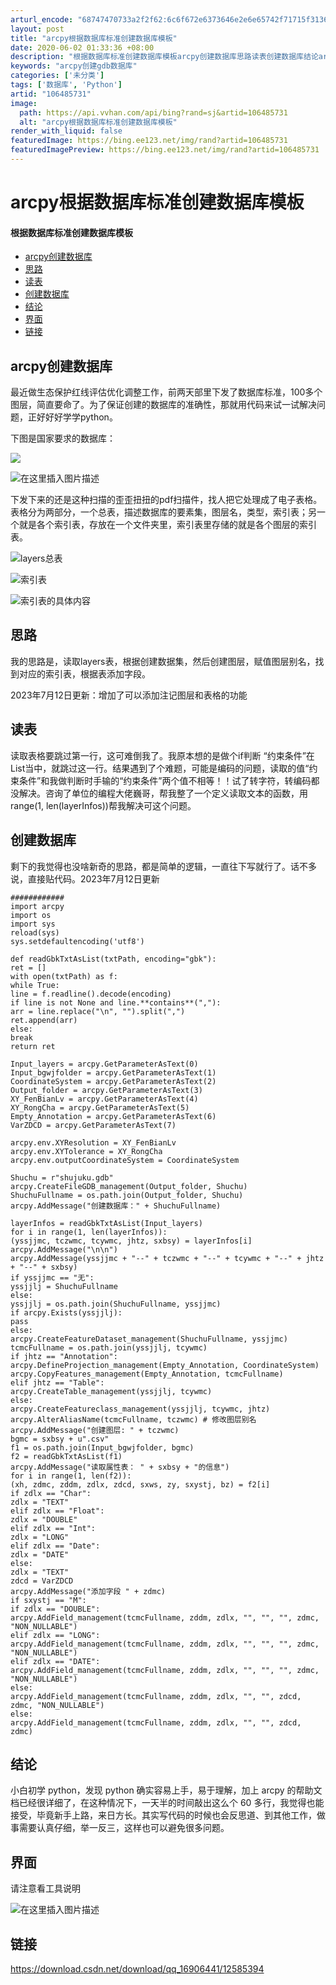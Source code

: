 ```yaml
---
arturl_encode: "68747470733a2f2f62:6c6f672e6373646e2e6e65742f71715f31363930363434312f:61727469636c652f64657461696c732f313036343835373331"
layout: post
title: "arcpy根据数据库标准创建数据库模板"
date: 2020-06-02 01:33:36 +08:00
description: "根据数据库标准创建数据库模板arcpy创建数据库思路读表创建数据库结论arcpy创建数据库最近做生态"
keywords: "arcpy创建gdb数据库"
categories: ['未分类']
tags: ['数据库', 'Python']
artid: "106485731"
image:
  path: https://api.vvhan.com/api/bing?rand=sj&artid=106485731
  alt: "arcpy根据数据库标准创建数据库模板"
render_with_liquid: false
featuredImage: https://bing.ee123.net/img/rand?artid=106485731
featuredImagePreview: https://bing.ee123.net/img/rand?artid=106485731
---
```


# arcpy根据数据库标准创建数据库模板

#### 根据数据库标准创建数据库模板

* [arcpy创建数据库](#arcpy_2)
* [思路](#_12)
* [读表](#_15)
* [创建数据库](#_18)
* [结论](#_113)
* [界面](#_117)
* [链接](#_120)

## arcpy创建数据库

最近做生态保护红线评估优化调整工作，前两天部里下发了数据库标准，100多个图层，简直要命了。为了保证创建的数据库的准确性，那就用代码来试一试解决问题，正好好好学学python。
  
下图是国家要求的数据库：
  
![](https://i-blog.csdnimg.cn/blog_migrate/f700cb3b19736f0301264a7262149967.png)
  
![在这里插入图片描述](https://i-blog.csdnimg.cn/blog_migrate/66737396389163015d7812f75e59f539.png)
  
下发下来的还是这种扫描的歪歪扭扭的pdf扫描件，找人把它处理成了电子表格。表格分为两部分，一个总表，描述数据库的要素集，图层名，类型，索引表；另一个就是各个索引表，存放在一个文件夹里，索引表里存储的就是各个图层的索引表。
  
![layers总表](https://i-blog.csdnimg.cn/blog_migrate/0af134ddc8878526ccc7f4a1c61111d8.png)
  
![索引表](https://i-blog.csdnimg.cn/blog_migrate/b29f2f98a484b8c0b2ee78c91536e7e5.png)
  
![索引表的具体内容](https://i-blog.csdnimg.cn/blog_migrate/eec07f0f809a43886fba720a6242231c.png)

## 思路

我的思路是，读取layers表，根据创建数据集，然后创建图层，赋值图层别名，找到对应的索引表，根据表添加字段。
  
2023年7月12日更新：增加了可以添加注记图层和表格的功能

## 读表

读取表格要跳过第一行，这可难倒我了。我原本想的是做个if判断 “约束条件”在List当中，就跳过这一行。结果遇到了个难题，可能是编码的问题，读取的值“约束条件”和我做判断时手输的“约束条件”两个值不相等！！试了转字符，转编码都没解决。咨询了单位的编程大佬巍哥，帮我整了一个定义读取文本的函数，用range(1, len(layerInfos))帮我解决可这个问题。

## 创建数据库

剩下的我觉得也没啥新奇的思路，都是简单的逻辑，一直往下写就行了。话不多说，直接贴代码。2023年7月12日更新

```
############
import arcpy
import os
import sys
reload(sys)
sys.setdefaultencoding('utf8')

def readGbkTxtAsList(txtPath, encoding="gbk"):
ret = []
with open(txtPath) as f:
while True:
line = f.readline().decode(encoding)
if line is not None and line.**contains**(","):
arr = line.replace("\n", "").split(",")
ret.append(arr)
else:
break
return ret

Input_layers = arcpy.GetParameterAsText(0)
Input_bgwjfolder = arcpy.GetParameterAsText(1)
CoordinateSystem = arcpy.GetParameterAsText(2)
Output_folder = arcpy.GetParameterAsText(3)
XY_FenBianLv = arcpy.GetParameterAsText(4)
XY_RongCha = arcpy.GetParameterAsText(5)
Empty_Annotation = arcpy.GetParameterAsText(6)
VarZDCD = arcpy.GetParameterAsText(7)

arcpy.env.XYResolution = XY_FenBianLv
arcpy.env.XYTolerance = XY_RongCha
arcpy.env.outputCoordinateSystem = CoordinateSystem

Shuchu = r"shujuku.gdb"
arcpy.CreateFileGDB_management(Output_folder, Shuchu)
ShuchuFullname = os.path.join(Output_folder, Shuchu)
arcpy.AddMessage("创建数据库：" + ShuchuFullname)

layerInfos = readGbkTxtAsList(Input_layers)
for i in range(1, len(layerInfos)):
(yssjjmc, tczwmc, tcywmc, jhtz, sxbsy) = layerInfos[i]
arcpy.AddMessage("\n\n")
arcpy.AddMessage(yssjjmc + "--" + tczwmc + "--" + tcywmc + "--" + jhtz + "--" + sxbsy)
if yssjjmc == "无":
yssjjlj = ShuchuFullname
else:
yssjjlj = os.path.join(ShuchuFullname, yssjjmc)
if arcpy.Exists(yssjjlj):
pass
else:
arcpy.CreateFeatureDataset_management(ShuchuFullname, yssjjmc)
tcmcFullname = os.path.join(yssjjlj, tcywmc)
if jhtz == "Annotation":
arcpy.DefineProjection_management(Empty_Annotation, CoordinateSystem)
arcpy.CopyFeatures_management(Empty_Annotation, tcmcFullname)
elif jhtz == "Table":
arcpy.CreateTable_management(yssjjlj, tcywmc)
else:
arcpy.CreateFeatureclass_management(yssjjlj, tcywmc, jhtz)
arcpy.AlterAliasName(tcmcFullname, tczwmc) # 修改图层别名
arcpy.AddMessage("创建图层: " + tczwmc)
bgmc = sxbsy + u".csv"
f1 = os.path.join(Input_bgwjfolder, bgmc)
f2 = readGbkTxtAsList(f1)
arcpy.AddMessage("读取属性表： " + sxbsy + "的信息")
for i in range(1, len(f2)):
(xh, zdmc, zddm, zdlx, zdcd, sxws, zy, sxystj, bz) = f2[i]
if zdlx == "Char":
zdlx = "TEXT"
elif zdlx == "Float":
zdlx = "DOUBLE"
elif zdlx == "Int":
zdlx = "LONG"
elif zdlx == "Date":
zdlx = "DATE"
else:
zdlx = "TEXT"
zdcd = VarZDCD
arcpy.AddMessage("添加字段 " + zdmc)
if sxystj == "M":
if zdlx == "DOUBLE":
arcpy.AddField_management(tcmcFullname, zddm, zdlx, "", "", "", zdmc, "NON_NULLABLE")
elif zdlx == "LONG":
arcpy.AddField_management(tcmcFullname, zddm, zdlx, "", "", "", zdmc, "NON_NULLABLE")
elif zdlx == "DATE":
arcpy.AddField_management(tcmcFullname, zddm, zdlx, "", "", "", zdmc, "NON_NULLABLE")
else:
arcpy.AddField_management(tcmcFullname, zddm, zdlx, "", "", zdcd, zdmc, "NON_NULLABLE")
else:
arcpy.AddField_management(tcmcFullname, zddm, zdlx, "", "", zdcd, zdmc)

```

## 结论

小白初学 python，发现 python 确实容易上手，易于理解，加上 arcpy 的帮助文档已经很详细了，在这种情况下，一天半的时间敲出这么个 60 多行，我觉得也能接受，毕竟新手上路，来日方长。其实写代码的时候也会反思道、到其他工作，做事需要认真仔细，举一反三，这样也可以避免很多问题。

## 界面

请注意看工具说明
  
![在这里插入图片描述](https://i-blog.csdnimg.cn/blog_migrate/717a5927c7cbaea456d198b3593644b1.png#pic_center)

## 链接

<https://download.csdn.net/download/qq_16906441/12585394>